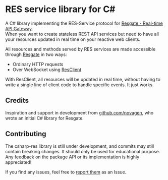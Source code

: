 # RES service library for C#

A C# library implementing the RES-Service protocol for [Resgate - Real-time API Gateway](https://github.com/jirenius/resgate).  
When you want to create stateless REST API services but need to have all your resources updated in real time on your reactive web clients.

All resources and methods served by RES services are made accessible through [Resgate](https://github.com/jirenius/resgate) in two ways:
* Ordinary HTTP requests
* Over WebSocket using [ResClient](https://www.npmjs.com/package/resclient)

With ResClient, all resources will be updated in real time, without having to write a single line of client code to handle specific events. It just works.

## Credits

Inspiration and support in development from [github.com/novagen](https://github.com/novagen), who wrote an initial C# library for Resgate.

## Contributing

The csharp-res library is still under development, and commits may still contain breaking changes. It should only be used for educational purpose. Any feedback on the package API or its implementation is highly appreciated!

If you find any issues, feel free to [report them](https://github.com/jirenius/csharp-res/issues/new) as an Issue.
